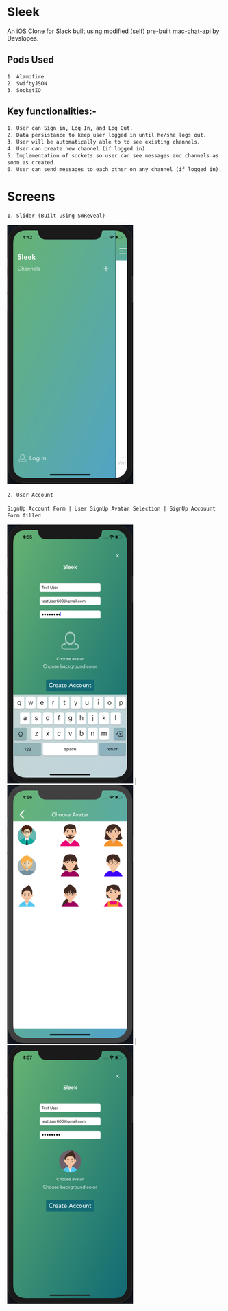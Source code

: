 # Sleek

An iOS Clone for Slack built using modified (self) pre-built [mac-chat-api](https://github.com/PradhumnaPancholi/mac-chat-api) by Devslopes.

## Pods Used

    1. Alamofire
    2. SwiftyJSON
    3. SocketIO

## Key functionalities:-

    1. User can Sign in, Log In, and Log Out.
    2. Data persistance to keep user logged in until he/she logs out.
    3. User will be automatically able to to see existing channels.
    4. User can create new channel (if logged in).
    5. Implementation of sockets so user can see messages and channels as soon as created.
    6. User can send messages to each other on any channel (if logged in).

# Screens

    1. Slider (Built using SWReveal)

![Image](./Sleek_Snapshots/Slider.png)

    2. User Account

    SignUp Account Form | User SignUp Avatar Selection | SignUp Accouunt Form filled 
![](./Sleek_Snapshots/SignUp.png) | ![](./Sleek_Snapshots/ChooseAvatar.png) | ![](./Sleek_Snapshots/SUF.png)
